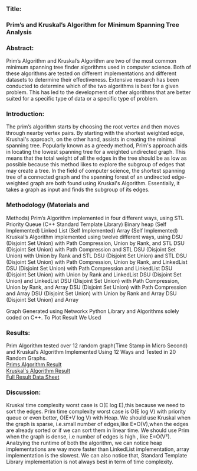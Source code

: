 ### Title:
### Prim’s and Kruskal’s Algorithm for Minimum Spanning Tree Analysis 
### Abstract:
Prim’s Algorithm and Kruskal’s Algorithm are two of the most common minimum spanning tree finder algorithms used in computer science. Both of these algorithms are tested on different implementations and different datasets to determine their effectiveness. Extensive research has been conducted to determine which of the two algorithms is best for a given problem. This has led to the development of other algorithms that are better suited for a specific type of data or a specific type of problem.
### Introduction:
The prim’s algorithm starts by choosing the root vertex and then moves through nearby vertex pairs. By starting with the shortest weighted edge, Krushal's approach, on the other hand, assists in creating the minimal spanning tree. 
Popularly known as a greedy method, Prim's approach aids in locating the lowest spanning tree for a weighted undirected graph. This means that the total weight of all the edges in the tree should be as low as possible because this method likes to explore the subgroup of edges that may create a tree.
In the field of computer science, the shortest spanning tree of a connected graph and the spanning forest of an undirected edge-weighted graph are both found using Kruskal's Algorithm. Essentially, it takes a graph as input and finds the subgroup of its edges.
### Methodology (Materials and
Methods)
Prim’s Algorithm implemented in four different ways, using
STL Priority Queue (C++ Standard Template Library)
Binary heap (Self Implemented)
Linked List (Self Implemented)
Array (Self Implemented)
Kruskal’s Algorithm implemented using twelve different ways, using
DSU (Disjoint Set Union) with Path Compression, Union by Rank, and STL
DSU (Disjoint Set Union) with Path Compression and STL
DSU (Disjoint Set Union) with Union by Rank and STL
DSU (Disjoint Set Union) and STL
DSU (Disjoint Set Union) with Path Compression, Union by Rank, and LinkedList
DSU (Disjoint Set Union) with Path Compression and LinkedList
DSU (Disjoint Set Union) with Union by Rank and LinkedList
DSU (Disjoint Set Union) and LinkedList
DSU (Disjoint Set Union) with Path Compression, Union by Rank, and Array
DSU (Disjoint Set Union) with Path Compression and Array
DSU (Disjoint Set Union) with Union by Rank and Array
DSU (Disjoint Set Union) and Array

Graph Generated using Networkx Python Library and Algorithms solely coded on C++. To Plot Result We Used 

### Results:
Prim Algorithm tested over 12 random graph(Time Stamp in Micro Second) and Kruskal’s Algorithm Implemented Using 12 Ways and Tested in 20 Random Graphs.<br>
[Prims Algorithm Result](https://docs.google.com/spreadsheets/d/1o7hJKIJXeZbm71hMhuzeFDwiU1wGHqNCqMy10bQznJA/) <br>
[Kruskal's Algorithm Result](https://docs.google.com/spreadsheets/d/e/2PACX-1vSBgGnrMR5f25MgNgBwxoUJcxA06cJ0cFOT9y0B8amgfgYKW8MNnKi5z6cOrcgmKfIhqCjTamydPXh7/pubchart?oid=33088508&format=interactive) <br>
[Full Result Data Sheet](https://docs.google.com/spreadsheets/d/1o7hJKIJXeZbm71hMhuzeFDwiU1wGHqNCqMy10bQznJA/)
### Discussion:
Kruskal time complexity worst case is O(E log E),this because we need to sort the edges. Prim time complexity worst case is O(E log V) with priority queue or even better, O(E+V log V) with Heap. We should use Kruskal when the graph is sparse, i.e.small number of edges,like E=O(V),when the edges are already sorted or if we can sort them in linear time. We should use Prim when the graph is dense, i.e number of edges is high , like E=O(V²).
Analzying the runtime of both the algorithm, we can notice heap implementations are way more faster than LinkedList implementation, array implementation is the slowest. We can also notice that, Standard Template Library implementation is not always best in term of time complexity.
